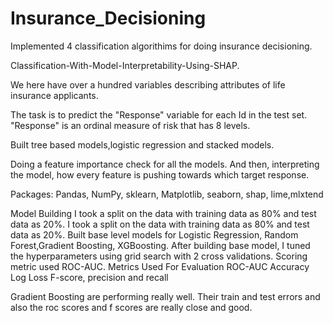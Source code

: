 # Insurance_Decisioning
Implemented 4 classification algorithims for doing insurance decisioning.

Classification-With-Model-Interpretability-Using-SHAP.

We here have over a hundred variables describing attributes of life insurance applicants.

The task is to predict the "Response" variable for each Id in the test set. "Response" is an ordinal measure of risk that has 8 levels.

Built tree based models,logistic regression and stacked models.

Doing a feature importance check for all the models. And then, interpreting the model, how every feature is pushing towards which target response.

Packages: Pandas, NumPy, sklearn, Matplotlib, seaborn, shap, lime,mlxtend


Model Building
I took a split on the data with training data as 80% and test data as 20%.
I took a split on the data with training data as 80% and test data as 20%. Built base level models for Logistic Regression, Random Forest,Gradient Boosting, XGBoosting.
After building base model, I tuned the hyperparameters using grid search with 2 cross validations.
Scoring metric used ROC-AUC.
Metrics Used For Evaluation
ROC-AUC
Accuracy
Log Loss
F-score, precision and recall

Gradient Boosting are performing really well. Their train and test errors and also the roc scores and f scores are really close and good.

